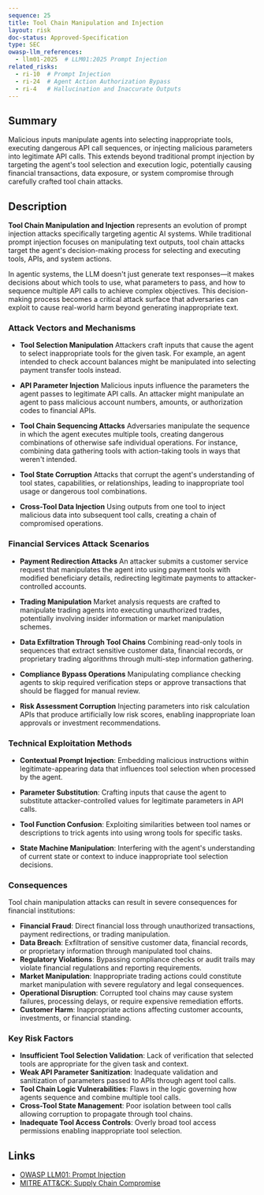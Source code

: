 ```yaml
---
sequence: 25
title: Tool Chain Manipulation and Injection
layout: risk
doc-status: Approved-Specification
type: SEC
owasp-llm_references:
  - llm01-2025  # LLM01:2025 Prompt Injection
related_risks:
  - ri-10  # Prompt Injection
  - ri-24  # Agent Action Authorization Bypass
  - ri-4   # Hallucination and Inaccurate Outputs
---
```


## Summary

Malicious inputs manipulate agents into selecting inappropriate tools, executing dangerous API call sequences, or injecting malicious parameters into legitimate API calls. This extends beyond traditional prompt injection by targeting the agent's tool selection and execution logic, potentially causing financial transactions, data exposure, or system compromise through carefully crafted tool chain attacks.

## Description

**Tool Chain Manipulation and Injection** represents an evolution of prompt injection attacks specifically targeting agentic AI systems. While traditional prompt injection focuses on manipulating text outputs, tool chain attacks target the agent's decision-making process for selecting and executing tools, APIs, and system actions.

In agentic systems, the LLM doesn't just generate text responses—it makes decisions about which tools to use, what parameters to pass, and how to sequence multiple API calls to achieve complex objectives. This decision-making process becomes a critical attack surface that adversaries can exploit to cause real-world harm beyond generating inappropriate text.

### Attack Vectors and Mechanisms

* **Tool Selection Manipulation**
  Attackers craft inputs that cause the agent to select inappropriate tools for the given task. For example, an agent intended to check account balances might be manipulated into selecting payment transfer tools instead.

* **API Parameter Injection**
  Malicious inputs influence the parameters the agent passes to legitimate API calls. An attacker might manipulate an agent to pass malicious account numbers, amounts, or authorization codes to financial APIs.

* **Tool Chain Sequencing Attacks**
  Adversaries manipulate the sequence in which the agent executes multiple tools, creating dangerous combinations of otherwise safe individual operations. For instance, combining data gathering tools with action-taking tools in ways that weren't intended.

* **Tool State Corruption**
  Attacks that corrupt the agent's understanding of tool states, capabilities, or relationships, leading to inappropriate tool usage or dangerous tool combinations.

* **Cross-Tool Data Injection**
  Using outputs from one tool to inject malicious data into subsequent tool calls, creating a chain of compromised operations.

### Financial Services Attack Scenarios

* **Payment Redirection Attacks**
  An attacker submits a customer service request that manipulates the agent into using payment tools with modified beneficiary details, redirecting legitimate payments to attacker-controlled accounts.

* **Trading Manipulation**
  Market analysis requests are crafted to manipulate trading agents into executing unauthorized trades, potentially involving insider information or market manipulation schemes.

* **Data Exfiltration Through Tool Chains**
  Combining read-only tools in sequences that extract sensitive customer data, financial records, or proprietary trading algorithms through multi-step information gathering.

* **Compliance Bypass Operations**
  Manipulating compliance checking agents to skip required verification steps or approve transactions that should be flagged for manual review.

* **Risk Assessment Corruption**
  Injecting parameters into risk calculation APIs that produce artificially low risk scores, enabling inappropriate loan approvals or investment recommendations.

### Technical Exploitation Methods

* **Contextual Prompt Injection**: Embedding malicious instructions within legitimate-appearing data that influences tool selection when processed by the agent.

* **Parameter Substitution**: Crafting inputs that cause the agent to substitute attacker-controlled values for legitimate parameters in API calls.

* **Tool Function Confusion**: Exploiting similarities between tool names or descriptions to trick agents into using wrong tools for specific tasks.

* **State Machine Manipulation**: Interfering with the agent's understanding of current state or context to induce inappropriate tool selection decisions.

### Consequences

Tool chain manipulation attacks can result in severe consequences for financial institutions:

* **Financial Fraud**: Direct financial loss through unauthorized transactions, payment redirections, or trading manipulation.
* **Data Breach**: Exfiltration of sensitive customer data, financial records, or proprietary information through manipulated tool chains.
* **Regulatory Violations**: Bypassing compliance checks or audit trails may violate financial regulations and reporting requirements.
* **Market Manipulation**: Inappropriate trading actions could constitute market manipulation with severe regulatory and legal consequences.
* **Operational Disruption**: Corrupted tool chains may cause system failures, processing delays, or require expensive remediation efforts.
* **Customer Harm**: Inappropriate actions affecting customer accounts, investments, or financial standing.

### Key Risk Factors

- **Insufficient Tool Selection Validation**: Lack of verification that selected tools are appropriate for the given task and context.
- **Weak API Parameter Sanitization**: Inadequate validation and sanitization of parameters passed to APIs through agent tool calls.
- **Tool Chain Logic Vulnerabilities**: Flaws in the logic governing how agents sequence and combine multiple tool calls.
- **Cross-Tool State Management**: Poor isolation between tool calls allowing corruption to propagate through tool chains.
- **Inadequate Tool Access Controls**: Overly broad tool access permissions enabling inappropriate tool selection.

## Links

- [OWASP LLM01: Prompt Injection](https://genai.owasp.org/llmrisk/llm01-prompt-injection/)
- [MITRE ATT&CK: Supply Chain Compromise](https://attack.mitre.org/techniques/T1195/)